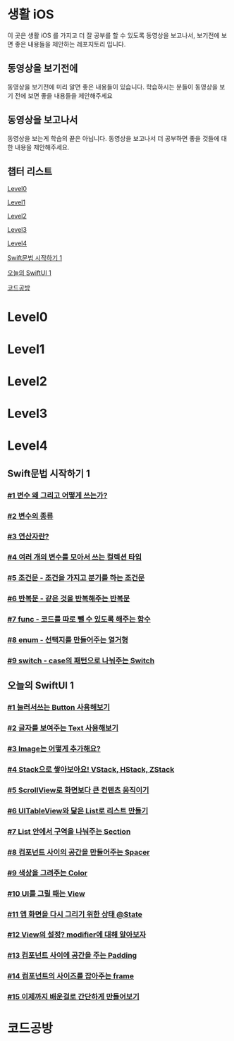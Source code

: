 # 생활 iOS

이 곳은 생활 iOS 를 가지고 더 잘 공부를 할 수 있도록 동영상을 보고나서, 보기전에 보면 좋은 내용들을 제안하는 레포지토리 입니다.

## 동영상을 보기전에
동영상을 보기전에 미리 알면 좋은 내용들이 있습니다. 학습하시는 분들이 동영상을 보기 전에 보면 좋을 내용들을 제안해주세요

## 동영상을 보고나서
동영상을 보는게 학습의 끝은 아닙니다. 동영상을 보고나서 더 공부하면 좋을 것들에 대한 내용을 제안해주세요.


## 챕터 리스트
[Level0](#level0)

[Level1](#level1)

[Level2](#level2)

[Level3](#level3)

[Level4](#level4)

[Swift문법 시작하기 1](#swift문법-시작하기-1)

[오늘의 SwiftUI 1](#오늘의-swiftui-1)

[코드공방](#코드공방)

# Level0


# Level1

# Level2

# Level3

# Level4

## Swift문법 시작하기 1
### [#1 변수 왜 그리고 어떻게 쓰는가?](https://github.com/M1zz/Life-iOS/blob/Feature/Hamsik/Level%201/Swift%EB%AC%B8%EB%B2%95%20%EC%8B%9C%EC%9E%91%ED%95%98%EA%B8%B0%201/%231%20%EB%B3%80%EC%88%98%20%EC%99%9C%20%EA%B7%B8%EB%A6%AC%EA%B3%A0%20%EC%96%B4%EB%96%BB%EA%B2%8C%20%EC%93%B0%EB%8A%94%EA%B0%80%3F.md)
### [#2 변수의 종류](https://github.com/M1zz/Life-iOS/blob/Feature/Hamsik/Level%201/Swift%EB%AC%B8%EB%B2%95%20%EC%8B%9C%EC%9E%91%ED%95%98%EA%B8%B0%201/%232%20%E1%84%87%E1%85%A7%E1%86%AB%E1%84%89%E1%85%AE%E1%84%8B%E1%85%B4%20%E1%84%8C%E1%85%A9%E1%86%BC%E1%84%85%E1%85%B2.md)
### [#3 연산자란?](https://github.com/M1zz/Life-iOS/blob/Feature/Hamsik/Level%201/Swift%EB%AC%B8%EB%B2%95%20%EC%8B%9C%EC%9E%91%ED%95%98%EA%B8%B0%201/%233%20%E1%84%8B%E1%85%A7%E1%86%AB%E1%84%89%E1%85%A1%E1%86%AB%E1%84%8C%E1%85%A1%E1%84%85%E1%85%A1%E1%86%AB%3F.md)
### [#4 여러 개의 변수를 모아서 쓰는 컬렉션 타입](https://github.com/M1zz/Life-iOS/blob/Feature/Hamsik/Level%201/Swift%EB%AC%B8%EB%B2%95%20%EC%8B%9C%EC%9E%91%ED%95%98%EA%B8%B0%201/%234%20%E1%84%8B%E1%85%A7%E1%84%85%E1%85%A5%20%E1%84%80%E1%85%A2%E1%84%8B%E1%85%B4%20%E1%84%87%E1%85%A7%E1%86%AB%E1%84%89%E1%85%AE%E1%84%85%E1%85%B3%E1%86%AF%20%E1%84%86%E1%85%A9%E1%84%8B%E1%85%A1%E1%84%89%E1%85%A5%20%E1%84%8A%E1%85%B3%E1%84%82%E1%85%B3%E1%86%AB%20%E1%84%8F%E1%85%A5%E1%86%AF%E1%84%85%E1%85%A6%E1%86%A8%E1%84%89%E1%85%A7%E1%86%AB%20%E1%84%90%E1%85%A1%E1%84%8B%E1%85%B5%E1%86%B8.md)
### [#5 조건문 - 조건을 가지고 분기를 하는 조건문](https://github.com/M1zz/Life-iOS/blob/Feature/Hamsik/Level%201/Swift%EB%AC%B8%EB%B2%95%20%EC%8B%9C%EC%9E%91%ED%95%98%EA%B8%B0%201/%235%20%E1%84%8C%E1%85%A9%E1%84%80%E1%85%A5%E1%86%AB%E1%84%86%E1%85%AE%E1%86%AB%20-%20%E1%84%8C%E1%85%A9%E1%84%80%E1%85%A5%E1%86%AB%E1%84%8B%E1%85%B3%E1%86%AF%20%E1%84%80%E1%85%A1%E1%84%8C%E1%85%B5%E1%84%80%E1%85%A9%20%E1%84%87%E1%85%AE%E1%86%AB%E1%84%80%E1%85%B5%E1%84%85%E1%85%B3%E1%86%AF%20%E1%84%92%E1%85%A1%E1%84%82%E1%85%B3%E1%86%AB%20%E1%84%8C%E1%85%A9%E1%84%80%E1%85%A5%E1%86%AB%E1%84%86%E1%85%AE%E1%86%AB.md)
### [#6 반복문 - 같은 것을 반복해주는 반복문](https://github.com/M1zz/Life-iOS/blob/Feature/Hamsik/Level%201/Swift%EB%AC%B8%EB%B2%95%20%EC%8B%9C%EC%9E%91%ED%95%98%EA%B8%B0%201/%236%20%E1%84%87%E1%85%A1%E1%86%AB%E1%84%87%E1%85%A9%E1%86%A8%E1%84%86%E1%85%AE%E1%86%AB%20-%20%E1%84%80%E1%85%A1%E1%87%80%E1%84%8B%E1%85%B3%E1%86%AB%20%E1%84%80%E1%85%A5%E1%86%BA%E1%84%8B%E1%85%B3%E1%86%AF%20%E1%84%87%E1%85%A1%E1%86%AB%E1%84%87%E1%85%A9%E1%86%A8%E1%84%92%E1%85%A2%E1%84%8C%E1%85%AE%E1%84%82%E1%85%B3%E1%86%AB%20%E1%84%87%E1%85%A1%E1%86%AB%E1%84%87%E1%85%A9%E1%86%A8%E1%84%86%E1%85%AE%E1%86%AB.md)
### [#7 func - 코드를 따로 뺄 수 있도록 해주는 함수](https://github.com/M1zz/Life-iOS/blob/Feature/Hamsik/Level%201/Swift%EB%AC%B8%EB%B2%95%20%EC%8B%9C%EC%9E%91%ED%95%98%EA%B8%B0%201/%237%20func%20-%20%E1%84%8F%E1%85%A9%E1%84%83%E1%85%B3%E1%84%85%E1%85%B3%E1%86%AF%20%E1%84%84%E1%85%A1%E1%84%85%E1%85%A9%20%E1%84%88%E1%85%A2%E1%86%AF%20%E1%84%89%E1%85%AE%20%E1%84%8B%E1%85%B5%E1%86%BB%E1%84%83%E1%85%A9%E1%84%85%E1%85%A9%E1%86%A8%20%E1%84%92%E1%85%A2%E1%84%8C%E1%85%AE%E1%84%82%E1%85%B3%E1%86%AB%20%E1%84%92%E1%85%A1%E1%86%B7%E1%84%89%E1%85%AE.md)
### [#8 enum - 선택지를 만들어주는 열거형](https://github.com/M1zz/Life-iOS/blob/Feature/Hamsik/Level%201/Swift%EB%AC%B8%EB%B2%95%20%EC%8B%9C%EC%9E%91%ED%95%98%EA%B8%B0%201/%238%20enum%20-%20%E1%84%89%E1%85%A5%E1%86%AB%E1%84%90%E1%85%A2%E1%86%A8%E1%84%8C%E1%85%B5%E1%84%85%E1%85%B3%E1%86%AF%20%E1%84%86%E1%85%A1%E1%86%AB%E1%84%83%E1%85%B3%E1%86%AF%E1%84%8B%E1%85%A5%E1%84%8C%E1%85%AE%E1%84%82%E1%85%B3%E1%86%AB%20%E1%84%8B%E1%85%A7%E1%86%AF%E1%84%80%E1%85%A5%E1%84%92%E1%85%A7%E1%86%BC.md)
### [#9 switch - case의 패턴으로 나눠주는 Switch](https://github.com/M1zz/Life-iOS/blob/Feature/Hamsik/Level%201/Swift%EB%AC%B8%EB%B2%95%20%EC%8B%9C%EC%9E%91%ED%95%98%EA%B8%B0%201/%239%20switch%20-%20case%E1%84%8B%E1%85%B4%20%E1%84%91%E1%85%A2%E1%84%90%E1%85%A5%E1%86%AB%E1%84%8B%E1%85%B3%E1%84%85%E1%85%A9%20%E1%84%82%E1%85%A1%E1%84%82%E1%85%AF%E1%84%8C%E1%85%AE%E1%84%82%E1%85%B3%E1%86%AB%20Switch.md)

## 오늘의 SwiftUI 1
### [#1 눌러서쓰는 Button 사용해보기](https://github.com/M1zz/Life-iOS/blob/Feature/Hamsik/Level%201/%EC%98%A4%EB%8A%98%EC%9D%98%20SwiftUI%201/%231%20%E1%84%82%E1%85%AE%E1%86%AF%E1%84%85%E1%85%A5%E1%84%89%E1%85%A5%20%E1%84%8A%E1%85%B3%E1%84%82%E1%85%B3%E1%86%AB%20Button%20%E1%84%89%E1%85%A1%E1%84%8B%E1%85%AD%E1%86%BC%E1%84%92%E1%85%A2%E1%84%87%E1%85%A9%E1%84%80%E1%85%B5.md)
### [#2 글자를 보여주는 Text 사용해보기](https://github.com/M1zz/Life-iOS/blob/Feature/Hamsik/Level%201/%EC%98%A4%EB%8A%98%EC%9D%98%20SwiftUI%201/%232%20%E1%84%80%E1%85%B3%E1%86%AF%E1%84%8C%E1%85%A1%E1%84%85%E1%85%B3%E1%86%AF%20%E1%84%87%E1%85%A9%E1%84%8B%E1%85%A7%E1%84%8C%E1%85%AE%E1%84%82%E1%85%B3%E1%86%AB%20Text%20%E1%84%89%E1%85%A1%E1%84%8B%E1%85%AD%E1%86%BC%E1%84%92%E1%85%A2%E1%84%87%E1%85%A9%E1%84%80%E1%85%B5.md)
### [#3 Image는 어떻게 추가해요?](https://github.com/M1zz/Life-iOS/blob/Feature/Hamsik/Level%201/%EC%98%A4%EB%8A%98%EC%9D%98%20SwiftUI%201/%233%20Image%E1%84%82%E1%85%B3%E1%86%AB%20%E1%84%8B%E1%85%A5%E1%84%84%E1%85%A5%E1%87%82%E1%84%80%E1%85%A6%20%E1%84%8E%E1%85%AE%E1%84%80%E1%85%A1%E1%84%92%E1%85%A2%E1%84%8B%E1%85%AD%3F.md)
### [#4 Stack으로 쌓아보아요! VStack, HStack, ZStack](https://github.com/M1zz/Life-iOS/blob/Feature/Hamsik/Level%201/%EC%98%A4%EB%8A%98%EC%9D%98%20SwiftUI%201/%234%20Stack%E1%84%8B%E1%85%B3%E1%84%85%E1%85%A9%20%E1%84%8A%E1%85%A1%E1%87%82%E1%84%8B%E1%85%A1%E1%84%87%E1%85%A9%E1%84%8B%E1%85%A1%E1%84%8B%E1%85%AD!%20VStack%2C%20HStack%2C%20ZStack.md)
### [#5 ScrollView로 화면보다 큰 컨텐츠 움직이기](https://github.com/M1zz/Life-iOS/blob/Feature/Hamsik/Level%201/%EC%98%A4%EB%8A%98%EC%9D%98%20SwiftUI%201/%235%20ScrollView%E1%84%85%E1%85%A9%20%E1%84%92%E1%85%AA%E1%84%86%E1%85%A7%E1%86%AB%E1%84%87%E1%85%A9%E1%84%83%E1%85%A1%20%E1%84%8F%E1%85%B3%E1%86%AB%20%E1%84%8F%E1%85%A5%E1%86%AB%E1%84%90%E1%85%A6%E1%86%AB%E1%84%8E%E1%85%B3%20%E1%84%8B%E1%85%AE%E1%86%B7%E1%84%8C%E1%85%B5%E1%86%A8%E1%84%8B%E1%85%B5%E1%84%80%E1%85%B5.md)
### [#6 UITableView와 닮은 List로 리스트 만들기](https://github.com/M1zz/Life-iOS/blob/Feature/Hamsik/Level%201/%EC%98%A4%EB%8A%98%EC%9D%98%20SwiftUI%201/%236%20UITableView%E1%84%8B%E1%85%AA%20%E1%84%83%E1%85%A1%E1%86%B1%E1%84%8B%E1%85%B3%E1%86%AB%20List%E1%84%85%E1%85%A9%20%E1%84%85%E1%85%B5%E1%84%89%E1%85%B3%E1%84%90%E1%85%B3%20%E1%84%86%E1%85%A1%E1%86%AB%E1%84%83%E1%85%B3%E1%86%AF%E1%84%80%E1%85%B5.md)
### [#7 List 안에서 구역을 나눠주는 Section](https://github.com/M1zz/Life-iOS/blob/Feature/Hamsik/Level%201/%EC%98%A4%EB%8A%98%EC%9D%98%20SwiftUI%201/%237%20List%20%E1%84%8B%E1%85%A1%E1%86%AB%E1%84%8B%E1%85%A6%E1%84%89%E1%85%A5%20%E1%84%80%E1%85%AE%E1%84%8B%E1%85%A7%E1%86%A8%E1%84%8B%E1%85%B3%E1%86%AF%20%E1%84%82%E1%85%A1%E1%84%82%E1%85%AF%E1%84%8C%E1%85%AE%E1%84%82%E1%85%B3%E1%86%AB%20Section.md)
### [#8 컴포넌트 사이의 공간을 만들어주는 Spacer](https://github.com/M1zz/Life-iOS/blob/Feature/Hamsik/Level%201/%EC%98%A4%EB%8A%98%EC%9D%98%20SwiftUI%201/%238%20%E1%84%8F%E1%85%A5%E1%86%B7%E1%84%91%E1%85%A9%E1%84%82%E1%85%A5%E1%86%AB%E1%84%90%E1%85%B3%20%E1%84%89%E1%85%A1%E1%84%8B%E1%85%B5%E1%84%8B%E1%85%B4%20%E1%84%80%E1%85%A9%E1%86%BC%E1%84%80%E1%85%A1%E1%86%AB%E1%84%8B%E1%85%B3%E1%86%AF%20%E1%84%86%E1%85%A1%E1%86%AB%E1%84%83%E1%85%B3%E1%86%AF%E1%84%8B%E1%85%A5%E1%84%8C%E1%85%AE%E1%84%82%E1%85%B3%E1%86%AB%20Spacer.md)
### [#9 색상을 그려주는 Color](https://github.com/M1zz/Life-iOS/blob/Feature/Hamsik/Level%201/%EC%98%A4%EB%8A%98%EC%9D%98%20SwiftUI%201/%239%20%E1%84%89%E1%85%A2%E1%86%A8%E1%84%89%E1%85%A1%E1%86%BC%E1%84%8B%E1%85%B3%E1%86%AF%20%E1%84%80%E1%85%B3%E1%84%85%E1%85%A7%E1%84%8C%E1%85%AE%E1%84%82%E1%85%B3%E1%86%AB%20Color.md)
### [#10 UI를 그릴 때는 View](https://github.com/M1zz/Life-iOS/blob/Feature/Hamsik/Level%201/%EC%98%A4%EB%8A%98%EC%9D%98%20SwiftUI%201/%2310%20UI%E1%84%85%E1%85%B3%E1%86%AF%20%E1%84%80%E1%85%B3%E1%84%85%E1%85%B5%E1%86%AF%20%E1%84%84%E1%85%A2%E1%84%82%E1%85%B3%E1%86%AB%20View.md)
### [#11 앱 화면을 다시 그리기 위한 상태 @State](https://github.com/M1zz/Life-iOS/blob/Feature/Hamsik/Level%201/%EC%98%A4%EB%8A%98%EC%9D%98%20SwiftUI%201/%2311%20%E1%84%8B%E1%85%A2%E1%86%B8%20%E1%84%92%E1%85%AA%E1%84%86%E1%85%A7%E1%86%AB%E1%84%8B%E1%85%B3%E1%86%AF%20%E1%84%83%E1%85%A1%E1%84%89%E1%85%B5%20%E1%84%80%E1%85%B3%E1%84%85%E1%85%B5%E1%84%80%E1%85%B5%20%E1%84%8B%E1%85%B1%E1%84%92%E1%85%A1%E1%86%AB%20%E1%84%89%E1%85%A1%E1%86%BC%E1%84%90%E1%85%A2%20%40State.md)
### [#12 View의 설정? modifier에 대해 알아보자](https://github.com/M1zz/Life-iOS/blob/Feature/Hamsik/Level%201/%EC%98%A4%EB%8A%98%EC%9D%98%20SwiftUI%201/%2312%20View%E1%84%8B%E1%85%B4%20%E1%84%89%E1%85%A5%E1%86%AF%E1%84%8C%E1%85%A5%E1%86%BC%3F%20modifier%E1%84%8B%E1%85%A6%20%E1%84%83%E1%85%A2%E1%84%92%E1%85%A2%20%E1%84%8B%E1%85%A1%E1%86%AF%E1%84%8B%E1%85%A1%E1%84%87%E1%85%A9%E1%84%8C%E1%85%A1.md)
### [#13 컴포넌트 사이에 공간을 주는 Padding](https://github.com/M1zz/Life-iOS/blob/Feature/Hamsik/Level%201/%EC%98%A4%EB%8A%98%EC%9D%98%20SwiftUI%201/%2313%20%E1%84%8F%E1%85%A5%E1%86%B7%E1%84%91%E1%85%A9%E1%84%82%E1%85%A5%E1%86%AB%E1%84%90%E1%85%B3%20%E1%84%89%E1%85%A1%E1%84%8B%E1%85%B5%E1%84%8B%E1%85%A6%20%E1%84%80%E1%85%A9%E1%86%BC%E1%84%80%E1%85%A1%E1%86%AB%E1%84%8B%E1%85%B3%E1%86%AF%20%E1%84%8C%E1%85%AE%E1%84%82%E1%85%B3%E1%86%AB%20Padding.md)
### [#14 컴포넌트의 사이즈를 잡아주는 frame](https://github.com/M1zz/Life-iOS/blob/Feature/Hamsik/Level%201/%EC%98%A4%EB%8A%98%EC%9D%98%20SwiftUI%201/%2314%20%E1%84%8F%E1%85%A5%E1%86%B7%E1%84%91%E1%85%A9%E1%84%82%E1%85%A5%E1%86%AB%E1%84%90%E1%85%B3%E1%84%8B%E1%85%B4%20%E1%84%89%E1%85%A1%E1%84%8B%E1%85%B5%E1%84%8C%E1%85%B3%E1%84%85%E1%85%B3%E1%86%AF%20%E1%84%8C%E1%85%A1%E1%86%B8%E1%84%8B%E1%85%A1%E1%84%8C%E1%85%AE%E1%84%82%E1%85%B3%E1%86%AB%20frame.md)
### [#15 이제까지 배운걸로 간단하게 만들어보기](https://github.com/M1zz/Life-iOS/blob/Feature/Hamsik/Level%201/%EC%98%A4%EB%8A%98%EC%9D%98%20SwiftUI%201/%2315%20%E1%84%8B%E1%85%B5%E1%84%8C%E1%85%A6%E1%84%81%E1%85%A1%E1%84%8C%E1%85%B5%20%E1%84%87%E1%85%A2%E1%84%8B%E1%85%AE%E1%86%AB%E1%84%80%E1%85%A5%E1%86%AF%E1%84%85%E1%85%A9%20%E1%84%80%E1%85%A1%E1%86%AB%E1%84%83%E1%85%A1%E1%86%AB%E1%84%92%E1%85%A1%E1%84%80%E1%85%A6%20%E1%84%86%E1%85%A1%E1%86%AB%E1%84%83%E1%85%B3%E1%86%AF%E1%84%8B%E1%85%A5%E1%84%87%E1%85%A9%E1%84%80%E1%85%B5.md)

# 코드공방
